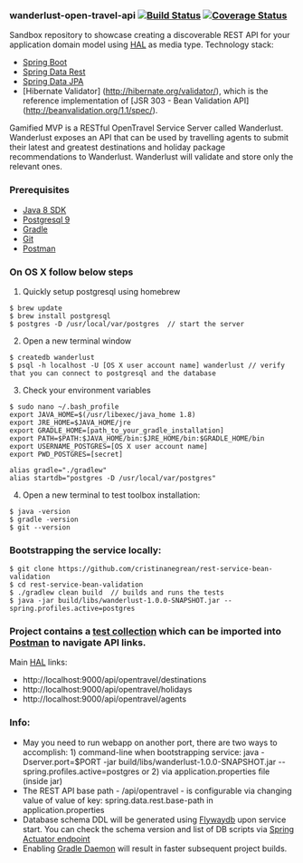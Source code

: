 ### wanderlust-open-travel-api [![Build Status](https://travis-ci.org/cristinanegrean/wanderlust-open-travel-api.svg?branch=master)](https://travis-ci.org/cristinanegrean/wanderlust-open-travel-api) [![Coverage Status](https://coveralls.io/repos/github/cristinanegrean/wanderlust-open-travel-api/badge.svg)](https://coveralls.io/github/cristinanegrean/wanderlust-open-travel-api)
Sandbox repository to showcase creating a discoverable REST API for your application domain model using [HAL](https://apigility.org/documentation/api-primer/halprimer) as media type. 
Technology stack:
* [Spring Boot](http://projects.spring.io/spring-boot/)
* [Spring Data Rest](http://projects.spring.io/spring-data-rest/) 
* [Spring Data JPA](http://projects.spring.io/spring-data-jpa/)
* [Hibernate Validator] (http://hibernate.org/validator/), which is the reference implementation of [JSR 303 - Bean Validation API] (http://beanvalidation.org/1.1/spec/). 

Gamified MVP is a RESTful OpenTravel Service Server called Wanderlust. Wanderlust exposes an API that can be used by travelling agents to submit their latest and greatest destinations and holiday package recommendations to Wanderlust. Wanderlust will validate and store only the relevant ones.

### Prerequisites 
* [Java 8 SDK](http://www.oracle.com/technetwork/java/javase/downloads/jdk8-downloads-2133151.html)
* [Postgresql 9](https://www.postgresql.org/)
* [Gradle](https://gradle.org/)
* [Git](https://git-scm.com/downloads)
* [Postman](https://www.getpostman.com/)

### On OS X follow below steps 
1) Quickly setup postgresql using homebrew
```
$ brew update
$ brew install postgresql
$ postgres -D /usr/local/var/postgres  // start the server
```
2) Open a new terminal window
```
$ createdb wanderlust
$ psql -h localhost -U [OS X user account name] wanderlust // verify that you can connect to postgresql and the database
```
3) Check your environment variables
```
$ sudo nano ~/.bash_profile
export JAVA_HOME=$(/usr/libexec/java_home 1.8)
export JRE_HOME=$JAVA_HOME/jre
export GRADLE_HOME=[path_to_your_gradle_installation]
export PATH=$PATH:$JAVA_HOME/bin:$JRE_HOME/bin:$GRADLE_HOME/bin
export USERNAME_POSTGRES=[OS X user account name]
export PWD_POSTGRES=[secret]

alias gradle="./gradlew" 
alias startdb="postgres -D /usr/local/var/postgres"
```
4) Open a new terminal to test toolbox installation:
```
$ java -version
$ gradle -version
$ git --version
```

### Bootstrapping the service locally:

```
$ git clone https://github.com/cristinanegrean/rest-service-bean-validation
$ cd rest-service-bean-validation
$ ./gradlew clean build  // builds and runs the tests
$ java -jar build/libs/wanderlust-1.0.0-SNAPSHOT.jar --spring.profiles.active=postgres
```

### Project contains a [test collection](https://github.com/cristinanegrean/wanderlust-open-travel-api/blob/master/Wanderlust_OpenTravelAPI_Postman_collection.json) which can be imported into [Postman](https://www.getpostman.com/) to navigate API links.
Main [HAL](https://apigility.org/documentation/api-primer/halprimer) links:
* http://localhost:9000/api/opentravel/destinations
* http://localhost:9000/api/opentravel/holidays
* http://localhost:9000/api/opentravel/agents

### Info:
* May you need to run webapp on another port, there are two ways to accomplish: 1) command-line when bootstrapping service: java -Dserver.port=$PORT -jar build/libs/wanderlust-1.0.0-SNAPSHOT.jar --spring.profiles.active=postgres or 2) via application.properties file (inside jar)
* The REST API base path - /api/opentravel - is configurable via changing value of value of key: spring.data.rest.base-path in application.properties
* Database schema DDL will be generated using [Flywaydb](https://flywaydb.org) upon service start. You can check the schema version and list of DB scripts via [Spring Actuator endpoint](http://localhost:9000/flyway)
* Enabling [Gradle Daemon](https://docs.gradle.org/current/userguide/gradle_daemon.html) will result in faster subsequent project builds.
